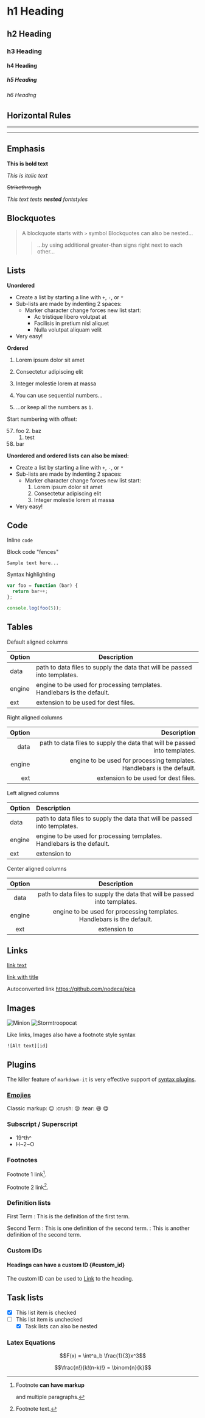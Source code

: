 
# h1 Heading 

## h2 Heading

### h3 Heading

#### h4 Heading

##### h5 Heading

###### h6 Heading


## Horizontal Rules



---

***


## Emphasis

**This is bold text**


_This is italic text_

~~Strikethrough~~

_This text tests **nested** fontstyles_

## Blockquotes


> A blockquote starts with `>` symbol
> Blockquotes can also be nested...
>> ...by using additional greater-than signs right next to each other...



## Lists

**Unordered**

+ Create a list by starting a line with `+`, `-`, or `*`
+ Sub-lists are made by indenting 2 spaces:
  - Marker character change forces new list start:
    * Ac tristique libero volutpat at
    + Facilisis in pretium nisl aliquet
    - Nulla volutpat aliquam velit
+ Very easy!

**Ordered**

1. Lorem ipsum dolor sit amet
2. Consectetur adipiscing elit
3. Integer molestie lorem at massa


1. You can use sequential numbers...
1. ...or keep all the numbers as `1.`

Start numbering with offset:

57. foo
    2. baz
    1. test
1. bar

**Unordered and ordered lists can also be mixed:**

+ Create a list by starting a line with `+`, `-`, or `*`
+ Sub-lists are made by indenting 2 spaces:
  - Marker character change forces new list start:
    1. Lorem ipsum dolor sit amet
    2. Consectetur adipiscing elit
    3. Integer molestie lorem at massa
+ Very easy!


## Code

Inline `code`



Block code "fences"

```
Sample text here...
```

Syntax highlighting

```js
var foo = function (bar) {
  return bar++;
};

console.log(foo(5));
```

## Tables

Default aligned columns

| Option | Description |
| ------ | ----------- |
| data   | path to data files to supply the data that will be passed into templates. |
| engine | engine to be used for processing templates. Handlebars is the default. |
| ext    | extension to be used for dest files. |

Right aligned columns

| Option | Description |
| ------:| -----------:|
| data   | path to data files to supply the data that will be passed into templates. |
| engine | engine to be used for processing templates. Handlebars is the default. |
| ext    | extension to be used for dest files. |

Left aligned columns

| Option | Description |
| :----- | :---------- |
| data   | path to data files to supply the data that will be passed into templates. |
| engine | engine to be used for processing templates. Handlebars is the default. |
| ext    | extension to

Center aligned columns

| Option | Description |
| :-----:| :----------:|
| data   | path to data files to supply the data that will be passed into templates. |
| engine | engine to be used for processing templates. Handlebars is the default. |
| ext    | extension to

## Links

[link text](http://dev.nodeca.com)

[link with title](http://nodeca.github.io/pica/demo/ "title text!")

Autoconverted link https://github.com/nodeca/pica 


## Images

![Minion](https://octodex.github.com/images/minion.png)
![Stormtroopocat](https://octodex.github.com/images/stormtroopocat.jpg "The Stormtroopocat")

Like links, Images also have a footnote style syntax

`![Alt text][id]`



## Plugins

The killer feature of `markdown-it` is very effective support of
[syntax plugins](https://www.npmjs.org/browse/keyword/markdown-it-plugin).


### [Emojies](https://github.com/markdown-it/markdown-it-emoji)

Classic markup: :wink: :crush: :cry: :tear: :laughing: :yum:




### Subscript / Superscript

- 19^th^
- H~2~O



### Footnotes

Footnote 1 link[^first].

Footnote 2 link[^second].



[^first]: Footnote **can have markup**

    and multiple paragraphs.

[^second]: Footnote text.


### Definition lists


First Term
: This is the definition of the first term.

Second Term
: This is one definition of the second term.
: This is another definition of the second term.


### Custom IDs


#### Headings can have a custom ID {#custom_id}

The custom ID can be used to [Link](#custom_id) to the heading.

## Task lists

- [x] This list item is checked
- [ ] This list item is unchecked 
  - [x] Task lists can also be nested

### Latex Equations

$$F(x) = \int^a_b \frac{1}{3}x^3$$

$$\frac{n!}{k!(n-k)!} = \binom{n}{k}$$